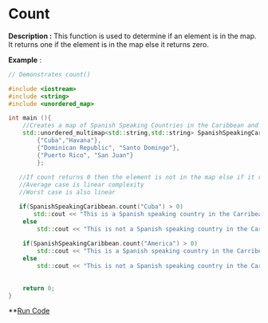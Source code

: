 # Count

**Description :** This function is used to determine if an element is in the map. It returns one if the element is in the map 
else it returns zero.

**Example** :

```cpp
// Demonstrates count() 

#include <iostream>
#include <string>
#include <unordered_map>

int main (){
    //Creates a map of Spanish Speaking Countries in the Caribbean and calls it SpanishSpeakingCaribbean
    std::unordered_multimap<std::string,std::string> SpanishSpeakingCaribbean = {
        {"Cuba","Havana"},
        {"Dominican Republic", "Santo Domingo"},
        {"Puerto Rico", "San Juan"}
		};
       
   //If count returns 0 then the element is not in the map else if it returns 1 it is in the map
   //Average case is linear complexity
   //Worst case is also linear

   if(SpanishSpeakingCaribbean.count("Cuba") > 0)
       std::cout << "This is a Spanish speaking country in the Carribean" << std::endl;
    else
        std::cout << "This is not a Spanish speaking country in the Carribean" << std::endl;
    
    if(SpanishSpeakingCaribbean.count("America") > 0)
        std::cout << "This is a Spanish speaking country in the Carribean" << std::endl;
    else
        std::cout << "This is not a Spanish speaking country in the Carribean" << std::endl;
    
    
    return 0;
}
```
**[Run Code](https://rextester.com/VEDGOF54462)
